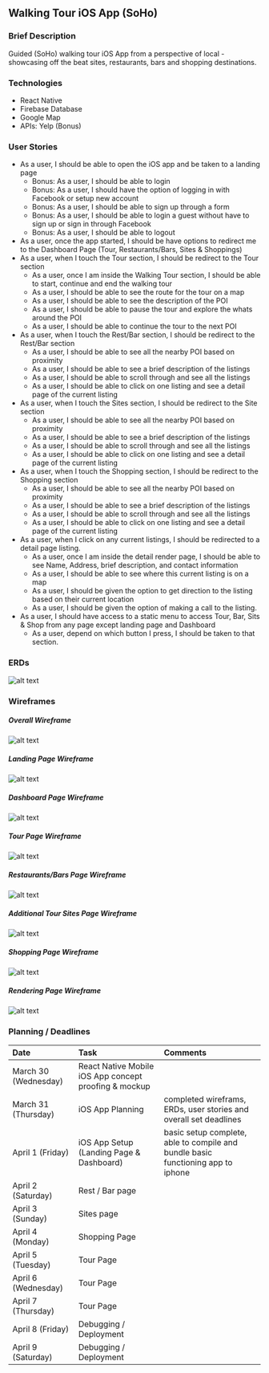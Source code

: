 ## Walking Tour iOS App (SoHo)

### Brief Description
<p>
Guided (SoHo) walking tour iOS App from a perspective of local - showcasing off the beat sites, restaurants, bars and shopping destinations.
</p>

### Technologies
  * React Native
  * Firebase Database
  * Google Map
  * APIs: Yelp (Bonus)

### User Stories
  * As a user, I should be able to open the iOS app and be taken to a landing page
    * Bonus: As a user, I should be able to login
    * Bonus: As a user, I should have the option of logging in with Facebook or setup new account
    * Bonus: As a user, I should be able to sign up through a form
    * Bonus: As a user, I should be able to login a guest without have to sign up or sign in through Facebook
    * Bonus: As a user, I should be able to logout
  * As a user, once the app started, I should be have options to redirect me to the Dashboard Page (Tour, Restaurants/Bars, Sites & Shoppings)
  * As a user, when I touch the Tour section, I should be redirect to the Tour section
    * As a user, once I am inside the Walking                                      Tour section, I should be able to start, continue and end the walking tour
    * As a user, I should be able to see the route for the tour on a map
    * As a user, I should be able to see the description of the POI
    * As a user, I should be able to pause the tour and explore the whats around the POI
    * As a user, I should be able to continue the tour to the next POI
  * As a user, when I touch the Rest/Bar section, I should be redirect to the Rest/Bar section
    * As a user, I should be able to see all the nearby POI based on proximity
    * As a user, I should be able to see a brief description of the listings
    * As a user, I should be able to scroll through and see all the listings
    * As a user, I should be able to click on one listing and see a detail page of the current listing
  * As a user, when I touch the Sites section, I should be redirect to the Site section
    * As a user, I should be able to see all the nearby POI based on proximity
    * As a user, I should be able to see a brief description of the listings
    * As a user, I should be able to scroll through and see all the listings
    * As a user, I should be able to click on one listing and see a detail page of the current listing
  * As a user, when I touch the Shopping section, I should be redirect to the Shopping section
    * As a user, I should be able to see all the nearby POI based on proximity
    * As a user, I should be able to see a brief description of the listings
    * As a user, I should be able to scroll through and see all the listings
    * As a user, I should be able to click on one listing and see a detail page of the current listing
  * As a user, when I click on any current listings, I should be redirected to a detail page listing.
    * As a user, once I am inside the detail render page, I should be able to see Name, Address, brief description, and contact information
    * As a user, I should be able to see where this current listing is on a map
    * As a user, I should be given the option to get direction to the listing based on their current location
    * As a user, I should be given the option of making a call to the listing.
  * As a user, I should have access to a static menu to access Tour, Bar, Sits & Shop from any page except landing page and Dashboard
    * As a user, depend on which button I press, I should be taken to that section.





### ERDs
![alt text](ERD/Walking_Tour_Diagram.png)


### Wireframes
##### Overall Wireframe
![alt text](Wireframe/Walking_Tour_Wireframe.png)

##### Landing Page Wireframe
![alt text](Wireframe/Landing.png)

##### Dashboard Page Wireframe
![alt text](Wireframe/Dashboard.png)

##### Tour Page Wireframe
![alt text](Wireframe/Tour.png)

##### Restaurants/Bars Page Wireframe
![alt text](Wireframe/Rest.png)

##### Additional Tour Sites Page Wireframe
![alt text](Wireframe/Site.png)

##### Shopping Page Wireframe
![alt text](Wireframe/Shopping.png)

##### Rendering Page Wireframe
![alt text](Wireframe/Render.png)


### Planning / Deadlines

| Date     | Task     | Comments     |
| :------------- | :------------- | :------------- |
| March 30 (Wednesday) | React Native Mobile iOS App concept proofing & mockup       |        |
| March 31 (Thursday) | iOS App Planning  | completed wireframs, ERDs, user stories and overall set deadlines       |
| April 1 (Friday) | iOS App Setup (Landing Page & Dashboard)  | basic setup complete, able to compile and bundle basic functioning app to iphone  |
| April 2 (Saturday) | Rest / Bar page  |        |
| April 3 (Sunday) | Sites page  |       |
| April 4 (Monday) | Shopping Page  |        |
| April 5 (Tuesday) | Tour Page  |        |
| April 6 (Wednesday) | Tour Page |        |
| April 7 (Thursday) | Tour Page  |        |
| April 8 (Friday) | Debugging / Deployment  |        |
| April 9 (Saturday) | Debugging / Deployment  |        |
